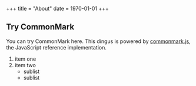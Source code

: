 +++
title = "About"
date = 1970-01-01
+++

## Try CommonMark

You can try CommonMark here.  This dingus is powered by
[commonmark.js](https://github.com/jgm/commonmark.js), the
JavaScript reference implementation.

1. item one
2. item two
   - sublist
   - sublist


